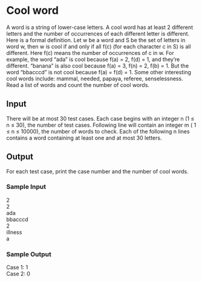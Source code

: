 # Cool word
A word is a string of lower-case letters. A cool word has at least 2 different letters and the number of occurrences of each different letter is different.
Here is a formal definition. Let w be a word and S be the set of letters in word w, then w is cool if and only if all f(c) (for each character c in S) is all different. Here f(c) means the number of occurrences of c in w.
For example, the word “ada” is cool because f(a) = 2, f(d) = 1, and they’re different. “banana” is also cool because f(a) = 3, f(n) = 2, f(b) = 1. But the word “bbacccd” is not cool because f(a) = f(d) = 1. Some other interesting cool words include: mammal, needed, papaya, referee, senselessness.
Read a list of words and count the number of cool words.
## Input
There will be at most 30 test cases. Each case begins with an integer n (1 ≤ n ≤ 30), the number of test cases. Following line will contain an integer m ( 1 ≤ n ≤ 10000), the number of words to check. Each of the following n lines contains a word containing at least one and at most 30 letters.
## Output
For each test case, print the case number and the number of cool words.
### Sample Input
2  
2  
ada  
bbacccd  
2  
illness  
a
### Sample Output
Case 1: 1  
Case 2: 0
